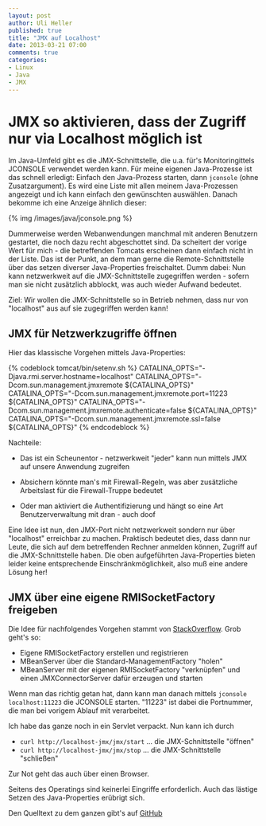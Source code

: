 ```yaml
---
layout: post
author: Uli Heller
published: true
title: "JMX auf Localhost"
date: 2013-03-21 07:00
comments: true
categories:
- Linux
- Java
- JMX
---
```


JMX so aktivieren, dass der Zugriff nur via Localhost möglich ist
=================================================================

Im Java-Umfeld gibt es die JMX-Schnittstelle, die u.a. für's Monitoringittels JCONSOLE verwendet werden kann. Für meine eigenen Java-Prozesse ist das schnell erledigt: Einfach den Java-Prozess starten, dann `jconsole` (ohne Zusatzargument). Es wird eine Liste mit allen meinem Java-Prozessen angezeigt und ich kann einfach den gewünschten auswählen. Danach bekomme ich eine Anzeige ähnlich dieser:

{% img /images/java/jconsole.png %}

Dummerweise werden Webanwendungen manchmal mit anderen Benutzern gestartet, die noch dazu recht abgeschottet sind. Da scheitert der vorige Wert für mich - die betreffenden Tomcats erscheinen dann einfach nicht in der Liste. Das ist der Punkt, an dem man gerne die Remote-Schnittstelle über das setzen diverser Java-Properties freischaltet. Dumm dabei: Nun kann netzwerkweit auf die JMX-Schnittstelle zugegriffen werden - sofern man sie nicht zusätzlich abblockt, was auch wieder Aufwand bedeutet.

Ziel: Wir wollen die JMX-Schnittstelle so in Betrieb nehmen, dass nur von "localhost" aus auf sie zugegriffen werden kann!

<!-- more -->

JMX für Netzwerkzugriffe öffnen
-------------------------------

Hier das klassische Vorgehen mittels Java-Properties:

{% codeblock tomcat/bin/setenv.sh %}
CATALINA_OPTS="-Djava.rmi.server.hostname=localhost"
CATALINA_OPTS="-Dcom.sun.management.jmxremote ${CATALINA_OPTS}"
CATALINA_OPTS="-Dcom.sun.management.jmxremote.port=11223 ${CATALINA_OPTS}"
CATALINA_OPTS="-Dcom.sun.management.jmxremote.authenticate=false ${CATALINA_OPTS}"
CATALINA_OPTS="-Dcom.sun.management.jmxremote.ssl=false ${CATALINA_OPTS}"
{% endcodeblock %}

Nachteile:

* Das ist ein Scheunentor - netzwerkweit "jeder" kann nun mittels JMX auf unsere Anwendung zugreifen

* Absichern könnte man's mit Firewall-Regeln, was aber zusätzliche Arbeitslast für die Firewall-Truppe bedeutet

* Oder man aktiviert die Authentifizierung und hängt so eine Art Benutzerverwaltung mit dran - auch doof

Eine Idee ist nun, den JMX-Port nicht netzwerkweit sondern nur über "localhost" erreichbar zu machen. Praktisch bedeutet dies, dass dann nur Leute, die sich auf dem betreffenden Rechner anmelden können, Zugriff auf die JMX-Schnittstelle haben. Die oben aufgeführten Java-Properties bieten leider keine entsprechende Einschränkmöglichkeit, also muß eine andere Lösung her!

JMX über eine eigene RMISocketFactory freigeben
-----------------------------------------------

Die Idee für nachfolgendes Vorgehen stammt von [StackOverflow](http://stackoverflow.com/questions/347056/restricting-jmx-to-localhost). Grob geht's so:

* Eigene RMISocketFactory erstellen und registrieren
* MBeanServer über die Standard-ManagementFactory "holen"
* MBeanServer mit der eigenen RMISocketFactory "verknüpfen" und einen JMXConnectorServer dafür erzeugen und starten

Wenn man das richtig getan hat, dann kann man danach mittels `jconsole localhost:11223` die JCONSOLE starten. "11223" ist dabei die Portnummer, die man bei vorigem Ablauf mit verarbeitet.

Ich habe das ganze noch in ein Servlet verpackt. Nun kann ich durch

* `curl http://localhost-jmx/jmx/start` ... die JMX-Schnittstelle "öffnen"
* `curl http://localhost-jmx/jmx/stop` ... die JMX-Schnittstelle "schließen"

Zur Not geht das auch über einen Browser.

Seitens des Operatings sind keinerlei Eingriffe erforderlich. Auch das lästige Setzen des Java-Properties erübrigt sich.

Den Quelltext zu dem ganzen gibt's auf [GitHub](https://github.com/uli-heller/uli-java-prototypes/tree/master/localhost-jmx)
